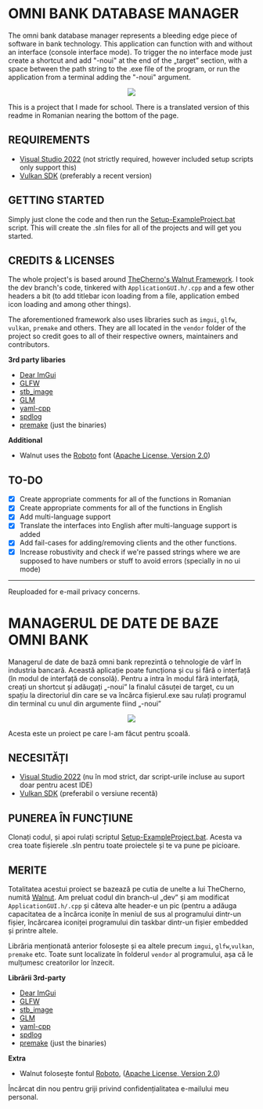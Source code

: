 # OMNI BANK DATABASE MANAGER
The omni bank database manager represents a bleeding edge piece of software in bank technology. This application can function with and without an interface (console interface mode). To trigger the no interface mode just create a shortcut and add "-noui" at the end of the „target” section, with a space between the path string to the .exe file of the program, or run the application from a terminal adding the "-noui" argument.
<p align="center">
  <img src="https://github.com/user-attachments/assets/2c71cf73-c5f6-4846-9522-2de86473c76f" />
</p>

This is a project that I made for school. There is a translated version of this readme in Romanian nearing the bottom of the page.
## REQUIREMENTS
- [Visual Studio 2022](https://visualstudio.com) (not strictly required, however included setup scripts only support this)
- [Vulkan SDK](https://vulkan.lunarg.com/sdk/home#windows) (preferably a recent version)
## GETTING STARTED
Simply just clone the code and then run the [Setup-ExampleProject.bat](https://github.com/juinc/Bank-DB-Project/blob/main/scripts/Setup-ExampleProject.bat) script. This will create the .sln files for all of the projects and will get you started.
## CREDITS & LICENSES
The whole project's is based around [TheCherno's Walnut Framework](https://github.com/StudioCherno/Walnut). I took the dev branch's code, tinkered with `ApplicationGUI.h/.cpp` and a few other headers a bit (to add titlebar icon loading from a file, application embed icon loading and among other things).

The aforementioned framework also uses libraries such as `imgui`, `glfw`, `vulkan`, `premake` and others. They are all located in the `vendor` folder of the project so credit goes to all of their respective owners, maintainers and contributors.

**3rd party libaries**
- [Dear ImGui](https://github.com/ocornut/imgui)
- [GLFW](https://github.com/glfw/glfw)
- [stb_image](https://github.com/nothings/stb)
- [GLM](https://github.com/g-truc/glm)
- [yaml-cpp](https://github.com/jbeder/yaml-cpp)
- [spdlog](https://github.com/gabime/spdlog)
- [premake](https://premake.github.io/) (just the binaries)
  
**Additional**
- Walnut uses the [Roboto](https://fonts.google.com/specimen/Roboto) font ([Apache License, Version 2.0](https://www.apache.org/licenses/LICENSE-2.0))
## TO-DO
- [x] Create appropriate comments for all of the functions in Romanian
- [x] Create appropriate comments for all of the functions in English
- [x] Add multi-language support
- [x] Translate the interfaces into English after multi-language support is added
- [x] Add fail-cases for adding/removing clients and the other functions.
- [x] Increase robustivity and check if we're passed strings where we are supposed to have numbers or stuff to avoid errors (specially in no ui mode)
***

Reuploaded for e-mail privacy concerns.
# MANAGERUL DE DATE DE BAZE OMNI BANK
Managerul de date de bază omni bank reprezintă o tehnologie de vârf în industria bancară. Această aplicație poate funcționa și cu și fără o interfață (în modul de interfață de consolă). Pentru a intra în modul fără interfață, creați un shortcut și adăugați „-noui” la finalul căsuței de target, cu un spațiu la directoriul din care se va încărca fișierul.exe sau rulați programul din terminal cu unul din argumente fiind „-noui”
<p align="center">
  <img src="https://github.com/user-attachments/assets/2c71cf73-c5f6-4846-9522-2de86473c76f" />
</p>

Acesta este un proiect pe care l-am făcut pentru școală.
## NECESITĂȚI
- [Visual Studio 2022](https://visualstudio.com) (nu în mod strict, dar script-urile incluse au suport doar pentru acest IDE)
- [Vulkan SDK](https://vulkan.lunarg.com/sdk/home#windows) (preferabil o versiune recentă)

## PUNEREA ÎN FUNCȚIUNE
Clonați codul, și apoi rulați scriptul [Setup-ExampleProject.bat](https://github.com/juinc/Bank-DB-Project/blob/main/scripts/Setup-ExampleProject.bat). Acesta va crea toate fișierele .sln pentru toate proiectele și te va pune pe picioare.
## MERITE
Totalitatea acestui proiect se bazează pe cutia de unelte a lui TheCherno, numită [Walnut](https://github.com/StudioCherno/Walnut). Am preluat codul din branch-ul „dev” și am modificat `ApplicationGUI.h/.cpp` și câteva alte header-e un pic (pentru a adăuga capacitatea de a încărca iconițe în meniul de sus al programului dintr-un fișier, încărcarea iconiței programului din taskbar dintr-un fișier embedded și printre altele.

Librăria menționată anterior folosește și ea altele precum `imgui`, `glfw`,`vulkan`, `premake` etc. Toate sunt localizate în folderul `vendor` al programului, așa că le mulțumesc creatorilor lor înzecit. 

**Librării 3rd-party**
- [Dear ImGui](https://github.com/ocornut/imgui)
- [GLFW](https://github.com/glfw/glfw)
- [stb_image](https://github.com/nothings/stb)
- [GLM](https://github.com/g-truc/glm)
- [yaml-cpp](https://github.com/jbeder/yaml-cpp)
- [spdlog](https://github.com/gabime/spdlog)
- [premake](https://premake.github.io/) (just the binaries)
  
**Extra**
- Walnut folosește fontul [Roboto](https://fonts.google.com/specimen/Roboto), ([Apache License, Version 2.0](https://www.apache.org/licenses/LICENSE-2.0))

Încărcat din nou pentru griji privind confidențialitatea e-mailului meu personal.

